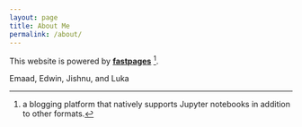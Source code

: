 ```yaml
---
layout: page
title: About Me
permalink: /about/
---
```


This website is powered by **[fastpages](https://github.com/fastai/fastpages)** [^1].

Emaad, Edwin, Jishnu, and Luka


[^1]:a blogging platform that natively supports Jupyter notebooks in addition to other formats.
